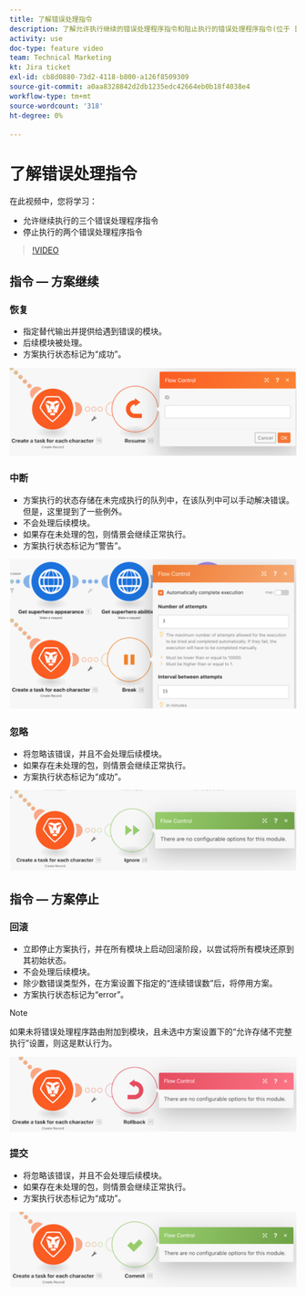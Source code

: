 ```yaml
---
title: 了解错误处理指令
description: 了解允许执行继续的错误处理程序指令和阻止执行的错误处理程序指令(位于 [!DNL Adobe Workfront Fusion].
activity: use
doc-type: feature video
team: Technical Marketing
kt: Jira ticket
exl-id: cb8d0880-73d2-4118-b800-a126f8509309
source-git-commit: a0aa8328842d2db1235edc42664eb0b18f4038e4
workflow-type: tm+mt
source-wordcount: '318'
ht-degree: 0%

---
```


# 了解错误处理指令

在此视频中，您将学习：

* 允许继续执行的三个错误处理程序指令
* 停止执行的两个错误处理程序指令

>[!VIDEO](https://video.tv.adobe.com/v/335305/?quality=12)

## 指令 — 方案继续

### 恢复

* 指定替代输出并提供给遇到错误的模块。
* 后续模块被处理。
* 方案执行状态标记为“成功”。

![恢复指令的图像](assets/troubleshooting-and-error-handling-2.png)

### 中断

* 方案执行的状态存储在未完成执行的队列中，在该队列中可以手动解决错误。 但是，这里提到了一些例外。
* 不会处理后续模块。
* 如果存在未处理的包，则情景会继续正常执行。
* 方案执行状态标记为“警告”。

![Break指令的图像](assets/troubleshooting-and-error-handling-3.png)

### 忽略

* 将忽略该错误，并且不会处理后续模块。
* 如果存在未处理的包，则情景会继续正常执行。
* 方案执行状态标记为“成功”。

![忽略指令的图像](assets/troubleshooting-and-error-handling-4.png)

## 指令 — 方案停止

### 回滚

* 立即停止方案执行，并在所有模块上启动回滚阶段，以尝试将所有模块还原到其初始状态。
* 不会处理后续模块。
* 除少数错误类型外，在方案设置下指定的“连续错误数”后，将停用方案。
* 方案执行状态标记为“error”。

>[!NOTE]
>
>如果未将错误处理程序路由附加到模块，且未选中方案设置下的“允许存储不完整执行”设置，则这是默认行为。

![回滚指令的映像](assets/troubleshooting-and-error-handling-5.png)

### 提交

* 将忽略该错误，并且不会处理后续模块。
* 如果存在未处理的包，则情景会继续正常执行。
* 方案执行状态标记为“成功”。

![提交指令的图像](assets/troubleshooting-and-error-handling-6.png)

